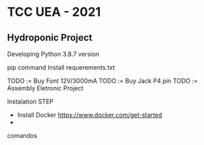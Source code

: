 # TCC UEA - 2021 
## Hydroponic Project

Developing Python 3.8.7 version

pip command
Install requerements.txt

TODO := Buy Font 12V/3000mA
TODO := Buy Jack P4 pin
TODO := Assembly Eletronic Project

Instalation STEP

- Install Docker
  https://www.docker.com/get-started
- 
comandos